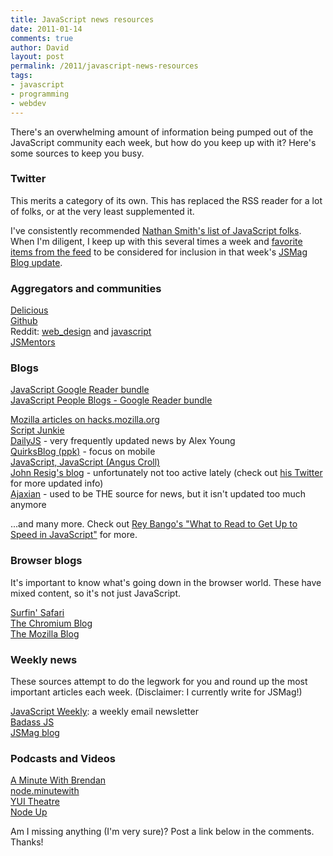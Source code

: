```yaml
---
title: JavaScript news resources
date: 2011-01-14
comments: true
author: David
layout: post
permalink: /2011/javascript-news-resources
tags:
- javascript
- programming
- webdev
---
```


There's an overwhelming amount of information being pumped out of the JavaScript community each week, but how do you keep up with it? Here's some sources to keep you busy.

### Twitter

This merits a category of its own. This has replaced the RSS reader for a lot of folks, or at the very least supplemented it.

I've consistently recommended [Nathan Smith's list of JavaScript folks][1]. When I'm diligent, I keep up with this several times a week and [favorite items from the feed][2] to be considered for inclusion in that week's [JSMag Blog update][3].

### Aggregators and communities

[Delicious][4]  
[Github][5]  
Reddit: [web_design][6] and [javascript][7]  
[JSMentors][8]

### Blogs

[JavaScript Google Reader bundle][9]  
[JavaScript People Blogs - Google Reader bundle][10]

[Mozilla articles on hacks.mozilla.org][11]  
[Script Junkie][12]  
[DailyJS][13] - very frequently updated news by Alex Young  
[QuirksBlog (ppk)][14] - focus on mobile  
[JavaScript, JavaScript (Angus Croll)][15]  
[John Resig's blog][16] - unfortunately not too active lately (check out [his Twitter][17] for more updated info)  
[Ajaxian][18] - used to be THE source for news, but it isn't updated too much anymore

...and many more. Check out [Rey Bango's "What to Read to Get Up to Speed in JavaScript"][19] for more.

### Browser blogs

It's important to know what's going down in the browser world. These have mixed content, so it's not just JavaScript.

[Surfin' Safari][20]  
[The Chromium Blog][21]  
[The Mozilla Blog][22]

### Weekly news

These sources attempt to do the legwork for you and round up the most important articles each week. (Disclaimer: I currently write for JSMag!)

[JavaScript Weekly][23]: a weekly email newsletter  
[Badass JS][24]  
[JSMag blog][3]

### Podcasts and Videos

[A Minute With Brendan][25]  
[node.minutewith][26]  
[YUI Theatre][27]  
[Node Up][28]

Am I missing anything (I'm very sure)? Post a link below in the comments. Thanks!

 [1]: http://twitter.com/#!/nathansmith/javascript/
 [2]: http://twitter.com/#!/franksvalli/favorites/
 [3]: http://jsmag.com/blog/
 [4]: http://www.delicious.com/recent/javascript
 [5]: https://github.com/languages/JavaScript
 [6]: http://www.reddit.com/r/web_design/
 [7]: http://www.reddit.com/r/javascript/
 [8]: http://groups.google.com/group/jsmentors
 [9]: http://www.google.com/reader/bundle/user%2F00060481582380134484%2Fbundle%2FJavaScript
 [10]: http://www.google.com/reader/bundle/user%2F00060481582380134484%2Fbundle%2FJavaScript%20People
 [11]: http://hacks.mozilla.org/articles/
 [12]: http://msdn.microsoft.com/en-us/scriptjunkie/
 [13]: http://dailyjs.com/
 [14]: http://www.quirksmode.org/blog/
 [15]: http://javascriptweblog.wordpress.com/
 [16]: http://ejohn.org/category/blog/
 [17]: http://twitter.com/#!/jeresig
 [18]: http://ajaxian.com/
 [19]: http://blog.reybango.com/2010/12/15/what-to-read-to-get-up-to-speed-in-javascript/
 [20]: http://webkit.org/blog/
 [21]: http://blog.chromium.org/
 [22]: http://blog.mozilla.com/
 [23]: http://javascriptweekly.com/
 [24]: http://badassjs.com/
 [25]: http://www.aminutewithbrendan.com/
 [26]: http://node.minutewith.com/
 [27]: http://developer.yahoo.com/yui/theater/
 [28]: http://nodeup.com/